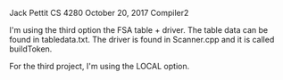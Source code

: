 Jack Pettit
CS 4280
October 20, 2017
Compiler2

I'm using the third option the FSA table + driver. The table data can be found in tabledata.txt.
The driver is found in Scanner.cpp and it is called buildToken. 

For the third project, I'm using the LOCAL option.
